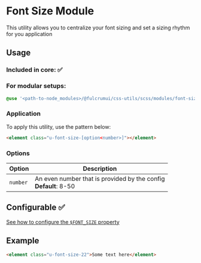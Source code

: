 # Font Size Module

This utility allows you to centralize your font sizing and set a sizing rhythm for you application

## Usage

### Included in core: ✅

### For modular setups:

```scss
@use '<path-to-node_modules>/@fulcrumui/css-utils/scss/modules/font-size';
```

### Application

To apply this utility, use the pattern below:

```html
<element class="u-font-size-[option<number>]"></element>
```

### Options

| Option | Description |
| --- | --- |
| `number` | An even number that is provided by the config <br/> **Default**: 8-50 |

## Configurable ✅

[See how to configure the `$FONT_SIZE` property](font-size-configuration.md)

## Example

```html
<element class="u-font-size-22">Some text here</element>
```
